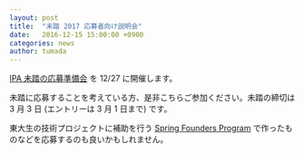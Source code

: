 ```yaml
---
layout: post
title:  "未踏 2017 応募者向け説明会"
date:   2016-12-15 15:00:00 +0900
categories: news
author: tumada
---
```


[IPA 未踏の応募準備会](https://www.eventbrite.com/e/ipa-2017-tickets-30241151097) を 12/27 に開催します。

未踏に応募することを考えている方、是非こちらご参加ください。未踏の締切は 3 月 3 日 (エントリーは 3 月 1 日まで) です。

東大生の技術プロジェクトに補助を行う [Spring Founders Program](http://www.ducr.u-tokyo.ac.jp/jp/venture/sfp.html) で作ったものなどを応募するのも良いかもしれません。
